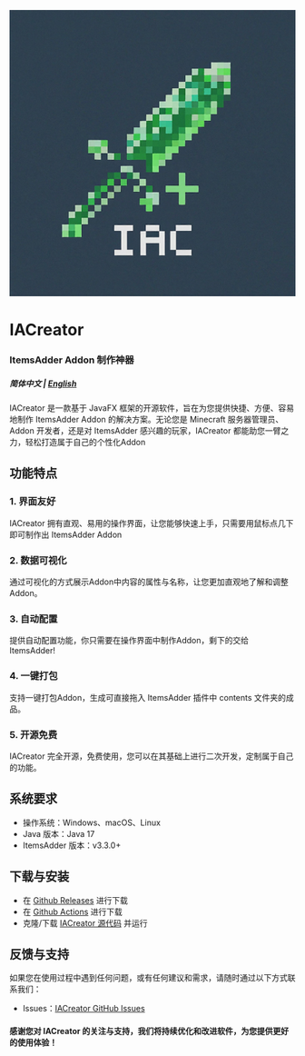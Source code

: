![IACreator Logo](./src/main/resources/com/alazeprt/iac/ui/image/icon.png)
# IACreator

### ItemsAdder Addon 制作神器

##### 简体中文 | [English](./README.md)

IACreator 是一款基于 JavaFX 框架的开源软件，旨在为您提供快捷、方便、容易地制作 ItemsAdder Addon 的解决方案。无论您是 Minecraft 服务器管理员、Addon 开发者，还是对 ItemsAdder 感兴趣的玩家，IACreator 都能助您一臂之力，轻松打造属于自己的个性化Addon

## 功能特点
### 1. 界面友好
IACreator 拥有直观、易用的操作界面，让您能够快速上手，只需要用鼠标点几下即可制作出 ItemsAdder Addon
### 2. 数据可视化
通过可视化的方式展示Addon中内容的属性与名称，让您更加直观地了解和调整Addon。
### 3. 自动配置
提供自动配置功能，你只需要在操作界面中制作Addon，剩下的交给 ItemsAdder!
### 4. 一键打包
支持一键打包Addon，生成可直接拖入 ItemsAdder 插件中 contents 文件夹的成品。
### 5. 开源免费
IACreator 完全开源，免费使用，您可以在其基础上进行二次开发，定制属于自己的功能。

## 系统要求
- 操作系统：Windows、macOS、Linux
- Java 版本：Java 17
- ItemsAdder 版本：v3.3.0+

## 下载与安装
- 在 [Github Releases](https://github.com/alazeprt/IACreator/releases) 进行下载
- 在 [Github Actions](https://github.com/alazeprt/IACreator/actions) 进行下载
- 克隆/下载 [IACreator 源代码](https://github.com/alazeprt/IACreator) 并运行

## 反馈与支持
如果您在使用过程中遇到任何问题，或有任何建议和需求，请随时通过以下方式联系我们：
- Issues：[IACreator GitHub Issues](https://github.com/your-username/IACreator/issues)

#### 感谢您对 IACreator 的关注与支持，我们将持续优化和改进软件，为您提供更好的使用体验！

